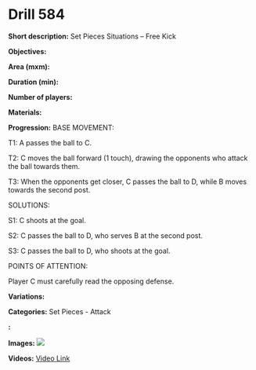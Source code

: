 # Drill 584

**Short description:**
Set Pieces Situations – Free Kick

**Objectives:**


**Area (mxm):**


**Duration (min):**


**Number of players:**


**Materials:**


**Progression:**
BASE MOVEMENT:

T1: A passes the ball to C.

T2: C moves the ball forward (1 touch), drawing the opponents who attack the ball towards them.

T3: When the opponents get closer, C passes the ball to D, while B moves towards the second post.

SOLUTIONS:

S1: C shoots at the goal.

S2: C passes the ball to D, who serves B at the second post.

S3: C passes the ball to D, who shoots at the goal.

POINTS OF ATTENTION:

Player C must carefully read the opposing defense.

**Variations:**


**Categories:**
Set Pieces - Attack

**:**


**Images:**
![](https://www.coachingfutsal.com/\images\0932f205fb38e771430d078eb3509f6a96dd6753a885e2dc49ac84644302835d256452de2efe625886c354512cbc0e6a45a0945e373896cd2246464a226c28444e70bc0a11173.jpg)

**Videos:**
[Video Link](https://www.youtube.com/embed/LcyN2-p14xI)

